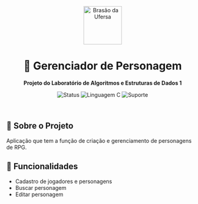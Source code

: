 <p align="center">
  <img width="100px" src="https://assecom.ufersa.edu.br/wp-content/uploads/sites/24/2014/09/PNG-bras%C3%A3o-Ufersa.png" alt="Brasão da Ufersa" />
</p>

<h1 align="center">📒 Gerenciador de Personagem</h1>
<p align="center"><b>Projeto do Laboratório de Algoritmos e Estruturas de Dados 1</b></p>

<div align="center">

![Status](https://img.shields.io/badge/Status-Finalizado-green)
![Linguagem C](https://img.shields.io/badge/Linguagem-C-blue.svg?logo=c&logoColor=white)
![Suporte](https://img.shields.io/badge/Suporte-Windows%20%7C%20Linux-blue)

</div>

<br>

<h2>📄 Sobre o Projeto</h2>
Aplicação que tem a função de criação e gerenciamento de personagens de RPG.
<br>

<h2>📝 Funcionalidades</h2>

  
- Cadastro de jogadores e personagens 
- Buscar personagem
- Editar personagem
<br>

